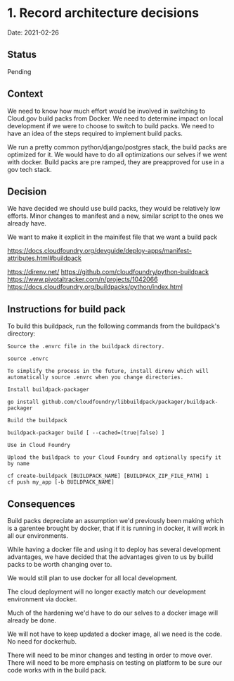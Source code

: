 # 1. Record architecture decisions

Date: 2021-02-26

## Status

Pending

## Context

We need to know how much effort would be involved in switching to Cloud.gov build packs from Docker.
We need to determine impact on local development if we were to choose to switch to build packs.
We need to have an idea of the steps required to implement build packs.

We run a pretty common python/django/postgres stack, the build packs are optimized for it. 
We would have to do all optimizations our selves if we went with docker. 
Build packs are pre ramped, they are preapproved for use in a gov tech stack.

## Decision

We have decided we should use build packs, they would be relatively low efforts. 
Minor changes to manifest and a new, similar script to the ones we already have.

We want to make it explicit in the mainifest file that we want a build pack

https://docs.cloudfoundry.org/devguide/deploy-apps/manifest-attributes.html#buildpack

https://direnv.net/
https://github.com/cloudfoundry/python-buildpack
https://www.pivotaltracker.com/n/projects/1042066
https://docs.cloudfoundry.org/buildpacks/python/index.html

## Instructions for build pack
To build this buildpack, run the following commands from the buildpack's directory:

    Source the .envrc file in the buildpack directory.

    source .envrc

    To simplify the process in the future, install direnv which will automatically source .envrc when you change directories.

    Install buildpack-packager

    go install github.com/cloudfoundry/libbuildpack/packager/buildpack-packager

    Build the buildpack

    buildpack-packager build [ --cached=(true|false) ]

    Use in Cloud Foundry

    Upload the buildpack to your Cloud Foundry and optionally specify it by name

    cf create-buildpack [BUILDPACK_NAME] [BUILDPACK_ZIP_FILE_PATH] 1
    cf push my_app [-b BUILDPACK_NAME]



## Consequences

Build packs depreciate an assumption we'd previously been making which is a garentee brought by docker, 
  that if it is running in docker, 
  it will work in all our environments.

While having a docker file and using it to deploy has several development advantages, 
  we have decided that the advantages given to us by builld packs to be worth changing over to. 

We would still plan to use docker for all local development.

The cloud deployment will no longer exactly match our development environment via docker.

Much of the hardening we'd have to do our selves to a docker image will already be done.

We will not have to keep updated a docker image, all we need is the code. No need for dockerhub.

There will need to be minor changes and testing in order to move over.
There will need to be more emphasis on testing on platform to be sure our code works with in the build pack.

